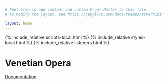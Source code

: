 ```yaml
---
# Feel free to add content and custom Front Matter to this file.
# To modify the layout, see https://jekyllrb.com/docs/themes/#overriding-theme-defaults

layout: home
---
```


{% include_relative scripts-local.html %}
{% include_relative styles-local.html %}
{% include_relative listeners.html %}

<h1> Venetian Opera </h1>

<div id="documentation"><a target="_blank" href="https://wiki.ccarh.org/wiki/Venetian_Opera_Documentation">Documentation</a></div>

<div id="search-fields"></div>

<div id="search-count"></div>

<div id="search-results"></div>


